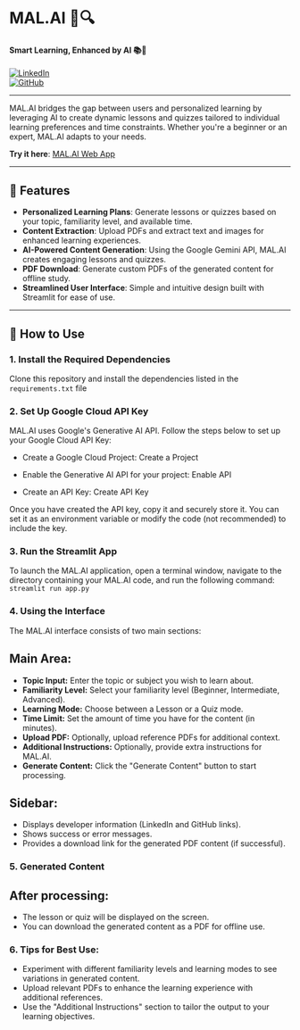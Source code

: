 # MAL.AI 🧠🔍  
#### Smart Learning, Enhanced by AI 📚🤖  

[![LinkedIn](https://img.shields.io/badge/LinkedIn-MalaiarasuGRaj-blue)](https://www.linkedin.com/in/malaiarasu-g-raj-38b695252/)  
[![GitHub](https://img.shields.io/github/followers/MalaiarasuGRaj?style=social)](https://github.com/MalaiarasuGRaj)  

---

MAL.AI bridges the gap between users and personalized learning by leveraging AI to create dynamic lessons and quizzes tailored to individual learning preferences and time constraints. Whether you're a beginner or an expert, MAL.AI adapts to your needs.

**Try it here**: [MAL.AI Web App](https://malai.wegic.app/home)

---

## 🚀 Features

- **Personalized Learning Plans**: Generate lessons or quizzes based on your topic, familiarity level, and available time.
- **Content Extraction**: Upload PDFs and extract text and images for enhanced learning experiences.
- **AI-Powered Content Generation**: Using the Google Gemini API, MAL.AI creates engaging lessons and quizzes.
- **PDF Download**: Generate custom PDFs of the generated content for offline study.
- **Streamlined User Interface**: Simple and intuitive design built with Streamlit for ease of use.

---

## 🎯 How to Use

### 1. **Install the Required Dependencies**
Clone this repository and install the dependencies listed in the `requirements.txt` file


### 2. Set Up Google Cloud API Key
MAL.AI uses Google's Generative AI API. Follow the steps below to set up your Google Cloud API Key:

- Create a Google Cloud Project: Create a Project

- Enable the Generative AI API for your project: Enable API

- Create an API Key: Create API Key

Once you have created the API key, copy it and securely store it. You can set it as an environment variable or modify the code (not recommended) to include the key.

### 3. Run the Streamlit App
To launch the MAL.AI application, open a terminal window, navigate to the directory containing your MAL.AI code, and run the following command: `streamlit run app.py`

### 4. Using the Interface
The MAL.AI interface consists of two main sections:

## Main Area:
- **Topic Input:** Enter the topic or subject you wish to learn about.
- **Familiarity Level:** Select your familiarity level (Beginner, Intermediate, Advanced).
- **Learning Mode:** Choose between a Lesson or a Quiz mode.
- **Time Limit:** Set the amount of time you have for the content (in minutes).
- **Upload PDF:** Optionally, upload reference PDFs for additional context.
- **Additional Instructions:** Optionally, provide extra instructions for MAL.AI.
- **Generate Content:** Click the "Generate Content" button to start processing.

## Sidebar:
- Displays developer information (LinkedIn and GitHub links).
- Shows success or error messages.
- Provides a download link for the generated PDF content (if successful).

### 5. Generated Content
## After processing:

- The lesson or quiz will be displayed on the screen.
- You can download the generated content as a PDF for offline use.

### 6. Tips for Best Use:
- Experiment with different familiarity levels and learning modes to see variations in generated content.
- Upload relevant PDFs to enhance the learning experience with additional references.
- Use the "Additional Instructions" section to tailor the output to your learning objectives.
